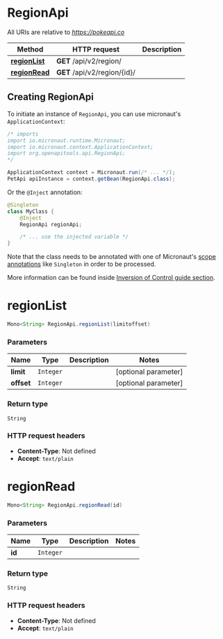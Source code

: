 # RegionApi

All URIs are relative to *https://pokeapi.co*

| Method | HTTP request | Description |
|------------- | ------------- | -------------|
| [**regionList**](RegionApi.md#regionList) | **GET** /api/v2/region/ |  |
| [**regionRead**](RegionApi.md#regionRead) | **GET** /api/v2/region/{id}/ |  |


## Creating RegionApi

To initiate an instance of `RegionApi`, you can use micronaut's `ApplicationContext`:
```java
/* imports
import io.micronaut.runtime.Micronaut;
import io.micronaut.context.ApplicationContext;
import org.openapitools.api.RegionApi;
*/

ApplicationContext context = Micronaut.run(/* ... */);
PetApi apiInstance = context.getBean(RegionApi.class);
```

Or the `@Inject` annotation:
```java
@Singleton
class MyClass {
    @Inject
    RegionApi regionApi;

    /* ... use the injected variable */
}
```
Note that the class needs to be annotated with one of Micronaut's [scope annotations](https://docs.micronaut.io/latest/guide/#scopes) like `Singleton` in order to be processed.

More information can be found inside [Inversion of Control guide section](https://docs.micronaut.io/latest/guide/#ioc).

<a name="regionList"></a>
# **regionList**
```java
Mono<String> RegionApi.regionList(limitoffset)
```



### Parameters
| Name | Type | Description  | Notes |
|------------- | ------------- | ------------- | -------------|
| **limit** | `Integer`|  | [optional parameter] |
| **offset** | `Integer`|  | [optional parameter] |


### Return type
`String`



### HTTP request headers
 - **Content-Type**: Not defined
 - **Accept**: `text/plain`

<a name="regionRead"></a>
# **regionRead**
```java
Mono<String> RegionApi.regionRead(id)
```



### Parameters
| Name | Type | Description  | Notes |
|------------- | ------------- | ------------- | -------------|
| **id** | `Integer`|  | |


### Return type
`String`



### HTTP request headers
 - **Content-Type**: Not defined
 - **Accept**: `text/plain`

